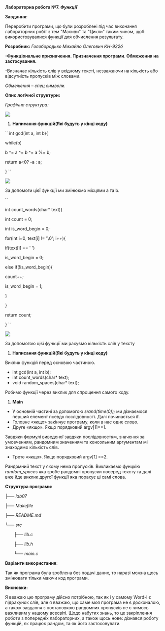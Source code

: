 ﻿**Лабораторна робота №7. *Функції***

**Завдання:**

Переробити програми, що були розроблені під час виконання лабораторних робіт з тем "Масиви" та "Цикли" таким чином, щоб використовувалися функції для обчислення результату.

**Розробник:** *Голобородько Михайло Олегович КН-922б*

**-Функціональне призначення. Призначення програми. Обмеження на застосування.**

-Визначає кількість слів у вхідному тексті, незважаючи на кількість або відсутність пропусків між словами.

*Обмеження – спец символи.*

**Опис логічної структури:**

*Графічна структура:*

![](https://github.com/L0ffu/lab08/blob/main/lab08_/doc/asssets/prog.png)

1. **Написання функцій(Які будуть у кінці коду)**

 ``
  int gcd(int a, int b){

while(b)

b ^= a ^= b ^= a %= b;

return a<0? -a : a;

}
``

![](https://github.com/L0ffu/lab08/blob/main/lab08_/doc/asssets/gcd.png)

За допомоги цієї функції ми змінюємо місцями а та b.












``
 

int count\_words(char\* text){

int count = 0;

int is\_word\_begin = 0;

for(int i=0; text[i] != '\0'; i++){

if(text[i] == ' ')

is\_word\_begin = 0;

else if(!is\_word\_begin){

count++;

is\_word\_begin = 1;

}

}

return count;

}
``

![](https://github.com/L0ffu/lab08/blob/main/lab08_/doc/asssets/count_words.png)

За допомогою цієї функції ми рахуємо кількість слів у тексту


1. **Написання функцій(Які будуть у кінці коду)**

Виклик функцій перед основою частиною.

- int gcd(int a, int b);
- int count\_words(char\* text);
- void random\_spaces(char\* text);

Робимо функції через виклик для спрощення самого коду.

1. **Main**
- У основній частині за допомогою *srand(time(0));* ми дізнаємося перший елемент псевдо послідовності. Далі починається if.
- Головне «якщо» закінчує програму, коли в нас одне слово.
- Друге «якщо». Якщо порядковий argv[1]==1.

Завдяки формулі виведеної завдяки послідовностям, значення за умовченням, рандомним значенням та консольним аргументам  мі знаходимо кількість слів.

- Третє «якщо». Якщо порядковий argv[1] ==2.

Рандомний текст у якому нема пропусків. Викликаємо фунцкію *random\_spaces* яка зробе рандомні пропуски посеред тексту та далі вже йде виклик другої функції яка порахує ці самі слова.

**Структура програми:**

*├── lab07*

*├── Makefile*

*├── README.md*

*└── src*

`    `*├── lib.c*

`    `*├── lib.h*

`    `*└── main.c*

**Варіанти використання:**

Так як програма була зроблена без подачі даних, то наразі можна щось змінювати тільки маючи код програми.

**Висновки:**

Я вважаю цю програму дійсно потрібною, так як і у самому Word-і є підрахунок слів, але я вважаю, що саме моя програма не є досконалою, а також завдання з постановкою рандомних пропусків не є чимось важливим у нашому всесвіті. Щодо набутих знань, то це закріплення роботи з попередніх лабораторних, а також щось нове: дізнався роботу функцій, як працює рандом, та як його застосовувати.

